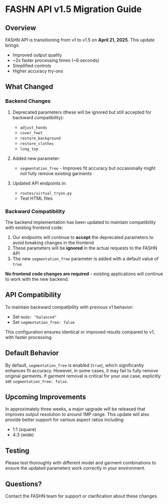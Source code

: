 # FASHN API v1.5 Migration Guide

## Overview

FASHN API is transitioning from v1 to v1.5 on **April 21, 2025**. This update brings:

- Improved output quality
- ~2x faster processing times (~6 seconds)
- Simplified controls
- Higher accuracy try-ons

## What Changed

### Backend Changes

1. Deprecated parameters (these will be ignored but still accepted for backward compatibility):
   - `adjust_hands`
   - `cover_feet`
   - `restore_background`
   - `restore_clothes`
   - `long_top`

2. Added new parameter:
   - `segmentation_free` - Improves fit accuracy but occasionally might not fully remove existing garments

3. Updated API endpoints in:
   - `routes/virtual_tryon.py`
   - Test HTML files

### Backward Compatibility

The backend implementation has been updated to maintain compatibility with existing frontend code:
1. Our endpoints will continue to **accept** the deprecated parameters to avoid breaking changes in the frontend
2. These parameters will be **ignored** in the actual requests to the FASHN API
3. The new `segmentation_free` parameter is added with a default value of `true`

**No frontend code changes are required** - existing applications will continue to work with the new backend.

## API Compatibility

To maintain backward compatibility with previous v1 behavior:
- Set `mode: "balanced"` 
- Set `segmentation_free: false`

This configuration ensures identical or improved results compared to v1, with faster processing.

## Default Behavior

By default, `segmentation_free` is enabled (`true`), which significantly enhances fit accuracy. However, in some cases, it may fail to fully remove original garments. If garment removal is critical for your use case, explicitly set `segmentation_free: false`.

## Upcoming Improvements

In approximately three weeks, a major upgrade will be released that improves output resolution to around 1MP range. This update will also provide better support for various aspect ratios including:
- 1:1 (square)
- 4:3 (wide)

## Testing

Please test thoroughly with different model and garment combinations to ensure the updated parameters work correctly in your environment.

## Questions?

Contact the FASHN team for support or clarification about these changes. 